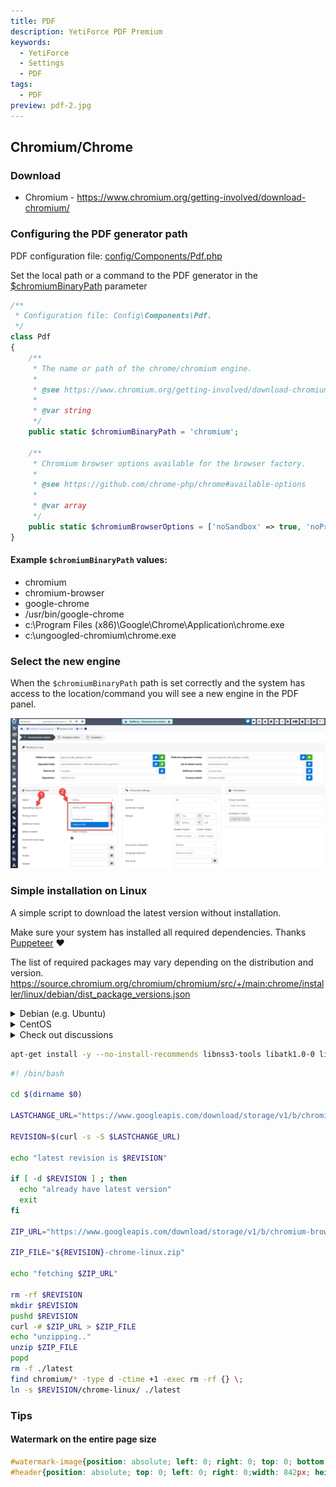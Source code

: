 ```yaml
---
title: PDF
description: YetiForce PDF Premium
keywords:
  - YetiForce
  - Settings
  - PDF
tags:
  - PDF
preview: pdf-2.jpg
---
```


## Chromium/Chrome

### Download

- Chromium - https://www.chromium.org/getting-involved/download-chromium/

### Configuring the PDF generator path

PDF configuration file: [config/Components/Pdf.php](https://doc.yetiforce.com/code/classes/Config-Components-Pdf.html)

Set the local path or a command to the PDF generator in the [$chromiumBinaryPath](https://doc.yetiforce.com/code/classes/Config-Components-Pdf.html#property_chromiumBinaryPath) parameter

```php
/**
 * Configuration file: Config\Components\Pdf.
 */
class Pdf
{
	/**
	 * The name or path of the chrome/chromium engine.
	 *
	 * @see https://www.chromium.org/getting-involved/download-chromium
	 *
	 * @var string
	 */
	public static $chromiumBinaryPath = 'chromium';

	/**
	 * Chromium browser options available for the browser factory.
	 *
	 * @see https://github.com/chrome-php/chrome#available-options
	 *
	 * @var array
	 */
	public static $chromiumBrowserOptions = ['noSandbox' => true, 'noProxyServer' => true];
}
```

#### Example `$chromiumBinaryPath` values:

- chromium
- chromium-browser
- google-chrome
- /usr/bin/google-chrome
- c:\Program Files (x86)\Google\Chrome\Application\chrome.exe
- c:\ungoogled-chromium\chrome.exe

### Select the new engine

When the `$chromiumBinaryPath` path is set correctly and the system has access to the location/command you will see a new engine in the PDF panel.

![pdf-2.jpg](pdf-2.jpg)

### Simple installation on Linux

A simple script to download the latest version without installation.

Make sure your system has installed all required dependencies.
Thanks [Puppeteer](https://github.com/puppeteer/puppeteer/blob/main/docs/troubleshooting.md#chrome-headless-doesnt-launch-on-unix)
❤

The list of required packages may vary depending on the distribution and version. https://source.chromium.org/chromium/chromium/src/+/main:chrome/installer/linux/debian/dist_package_versions.json

<details>
<summary>Debian (e.g. Ubuntu)</summary>

```
ca-certificates
fonts-liberation
libappindicator3-1
libasound2
libatk-bridge2.0-0
libatk1.0-0
libc6
libcairo2
libcups2
libdbus-1-3
libexpat1
libfontconfig1
libgbm1
libgcc1
libglib2.0-0
libgtk-3-0
libnspr4
libnss3
libpango-1.0-0
libpangocairo-1.0-0
libstdc++6
libx11-6
libx11-xcb1
libxcb1
libxcomposite1
libxcursor1
libxdamage1
libxext6
libxfixes3
libxi6
libxrandr2
libxrender1
libxss1
libxtst6
lsb-release
wget
xdg-utils

Note: You might need to install ‘libgbm-dev’ and ‘libxshmfence-dev’ also. This is reported for Ubuntu 20.04.
```

</details>

<details>
<summary>CentOS</summary>

```
alsa-lib.x86_64
atk.x86_64
cups-libs.x86_64
gtk3.x86_64
ipa-gothic-fonts
libXcomposite.x86_64
libXcursor.x86_64
libXdamage.x86_64
libXext.x86_64
libXi.x86_64
libXrandr.x86_64
libXScrnSaver.x86_64
libXtst.x86_64
pango.x86_64
xorg-x11-fonts-100dpi
xorg-x11-fonts-75dpi
xorg-x11-fonts-cyrillic
xorg-x11-fonts-misc
xorg-x11-fonts-Type1
xorg-x11-utils
```

After installing dependencies you need to update nss library using this command

```
yum update nss -y
```

</details>

<details>
  <summary>Check out discussions</summary>

- [#290](https://github.com/puppeteer/puppeteer/issues/290) - Debian troubleshooting <br/>
- [#391](https://github.com/puppeteer/puppeteer/issues/391) - CentOS troubleshooting <br/>
- [#379](https://github.com/puppeteer/puppeteer/issues/379) - Alpine troubleshooting <br/>

</details>

```bash
apt-get install -y --no-install-recommends libnss3-tools libatk1.0-0 libatk-bridge2.0-0 libdrm-dev libxkbcommon-dev libxcomposite1 libxdamage1 libxfixes3 libxrandr2 libgbm-dev libasound2
```

```bash
#! /bin/bash

cd $(dirname $0)

LASTCHANGE_URL="https://www.googleapis.com/download/storage/v1/b/chromium-browser-snapshots/o/Linux_x64%2FLAST_CHANGE?alt=media"

REVISION=$(curl -s -S $LASTCHANGE_URL)

echo "latest revision is $REVISION"

if [ -d $REVISION ] ; then
  echo "already have latest version"
  exit
fi

ZIP_URL="https://www.googleapis.com/download/storage/v1/b/chromium-browser-snapshots/o/Linux_x64%2F$REVISION%2Fchrome-linux.zip?alt=media"

ZIP_FILE="${REVISION}-chrome-linux.zip"

echo "fetching $ZIP_URL"

rm -rf $REVISION
mkdir $REVISION
pushd $REVISION
curl -# $ZIP_URL > $ZIP_FILE
echo "unzipping.."
unzip $ZIP_FILE
popd
rm -f ./latest
find chromium/* -type d -ctime +1 -exec rm -rf {} \;
ln -s $REVISION/chrome-linux/ ./latest
```

### Tips

#### Watermark on the entire page size

```css title="Styles column"
#watermark-image{position: absolute; left: 0; right: 0; top: 0; bottom: 0;}&#13;
#header{position: absolute; top: 0; left: 0; right: 0;width: 842px; height: 595px;}
```
